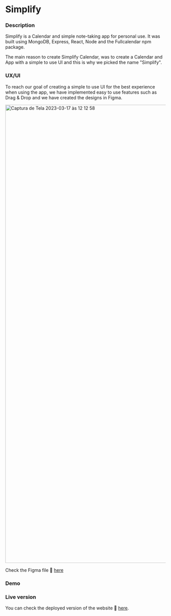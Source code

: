 # Simplify

### Description

Simplify is a Calendar and simple note-taking app for personal use. It was built using MongoDB, Express, React, Node and the Fullcalendar npm package.

The main reason to create Simplify Calendar, was to create a Calendar and App with a simple to use UI and this is why we picked the name "Simplify".

### UX/UI

To reach our goal of creating a simple to use UI for the best experience when using the app, we have implemented easy to use features such as Drag & Drop and we have created the designs in Figma.

<img width="1440" alt="Captura de Tela 2023-03-17 às 12 12 58" src="https://user-images.githubusercontent.com/91151678/225901194-0e335b8b-8585-4bd2-8a29-47cbfd4e0ea5.png">

Check the Figma file 🔗 [here](https://www.figma.com/file/UcgJLxw150x8rYWxL8H8pl/Simplify-design?node-id=0%3A1&t=gN56I6fnXN3mZwqr-1)

### Demo

### Live version

You can check the deployed version of the website 🔗 [here](https://simplify-calendar.netlify.app/).
